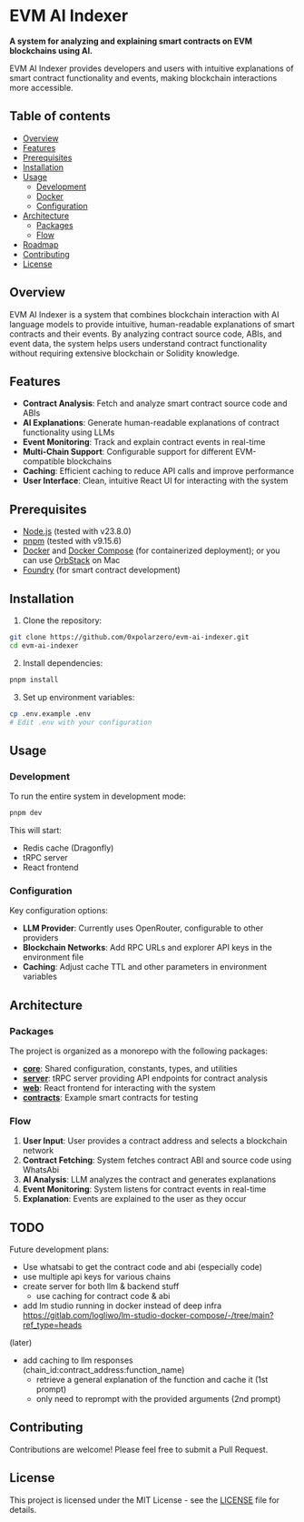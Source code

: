 # EVM AI Indexer

**A system for analyzing and explaining smart contracts on EVM blockchains using AI.**

EVM AI Indexer provides developers and users with intuitive explanations of smart contract functionality and events, making blockchain interactions more accessible.

## Table of contents

- [Overview](#overview)
- [Features](#features)
- [Prerequisites](#prerequisites)
- [Installation](#installation)
- [Usage](#usage)
  - [Development](#development)
  - [Docker](#docker)
  - [Configuration](#configuration)
- [Architecture](#architecture)
  - [Packages](#packages)
  - [Flow](#flow)
- [Roadmap](#roadmap)
- [Contributing](#contributing)
- [License](#license)

## Overview

EVM AI Indexer is a system that combines blockchain interaction with AI language models to provide intuitive, human-readable explanations of smart contracts and their events. By analyzing contract source code, ABIs, and event data, the system helps users understand contract functionality without requiring extensive blockchain or Solidity knowledge.

## Features

- **Contract Analysis**: Fetch and analyze smart contract source code and ABIs
- **AI Explanations**: Generate human-readable explanations of contract functionality using LLMs
- **Event Monitoring**: Track and explain contract events in real-time
- **Multi-Chain Support**: Configurable support for different EVM-compatible blockchains
- **Caching**: Efficient caching to reduce API calls and improve performance
- **User Interface**: Clean, intuitive React UI for interacting with the system

## Prerequisites

- [Node.js](https://nodejs.org/) (tested with v23.8.0)
- [pnpm](https://pnpm.io/) (tested with v9.15.6)
- [Docker](https://www.docker.com/) and [Docker Compose](https://docs.docker.com/compose/) (for containerized deployment); or you can use [OrbStack](https://www.orbstack.dev/) on Mac
- [Foundry](https://getfoundry.sh/) (for smart contract development)

## Installation

1. Clone the repository:

```bash
git clone https://github.com/0xpolarzero/evm-ai-indexer.git
cd evm-ai-indexer
```

2. Install dependencies:

```bash
pnpm install
```

3. Set up environment variables:

```bash
cp .env.example .env
# Edit .env with your configuration
```

## Usage

### Development

To run the entire system in development mode:

```bash
pnpm dev
```

This will start:

- Redis cache (Dragonfly)
- tRPC server
- React frontend

### Configuration

Key configuration options:

- **LLM Provider**: Currently uses OpenRouter, configurable to other providers
- **Blockchain Networks**: Add RPC URLs and explorer API keys in the environment file
- **Caching**: Adjust cache TTL and other parameters in environment variables

## Architecture

### Packages

The project is organized as a monorepo with the following packages:

- [**core**](./packages/core/README.md): Shared configuration, constants, types, and utilities
- [**server**](./packages/server/README.md): tRPC server providing API endpoints for contract analysis
- [**web**](./packages/web/README.md): React frontend for interacting with the system
- [**contracts**](./packages/contracts/README.md): Example smart contracts for testing

### Flow

1. **User Input**: User provides a contract address and selects a blockchain network
2. **Contract Fetching**: System fetches contract ABI and source code using WhatsAbi
3. **AI Analysis**: LLM analyzes the contract and generates explanations
4. **Event Monitoring**: System listens for contract events in real-time
5. **Explanation**: Events are explained to the user as they occur

## TODO

Future development plans:

- Use whatsabi to get the contract code and abi (especially code)
- use multiple api keys for various chains
- create server for both llm & backend stuff
  - use caching for contract code & abi
- add lm studio running in docker instead of deep infra https://gitlab.com/logliwo/lm-studio-docker-compose/-/tree/main?ref_type=heads

(later)

- add caching to llm responses (chain_id:contract_address:function_name)
  - retrieve a general explanation of the function and cache it (1st prompt)
  - only need to reprompt with the provided arguments (2nd prompt)

## Contributing

Contributions are welcome! Please feel free to submit a Pull Request.

## License

This project is licensed under the MIT License - see the [LICENSE](LICENSE) file for details.
